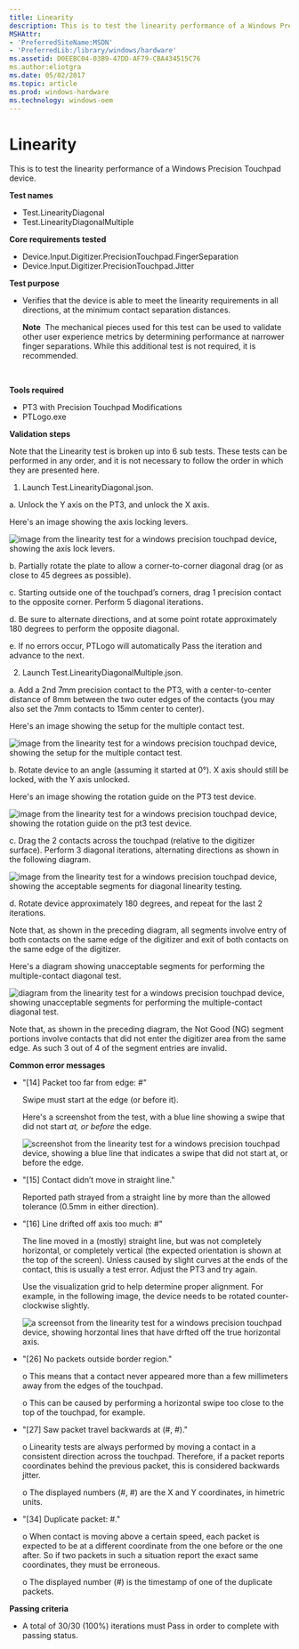 ```yaml
---
title: Linearity
description: This is to test the linearity performance of a Windows Precision Touchpad device.
MSHAttr:
- 'PreferredSiteName:MSDN'
- 'PreferredLib:/library/windows/hardware'
ms.assetid: D0EEBC04-03B9-47DD-AF79-CBA434515C76
ms.author:eliotgra
ms.date: 05/02/2017
ms.topic: article
ms.prod: windows-hardware
ms.technology: windows-oem
---
```


# Linearity


This is to test the linearity performance of a Windows Precision Touchpad device.

**Test names**

-   Test.LinearityDiagonal
-   Test.LinearityDiagonalMultiple

**Core requirements tested**

-   Device.Input.Digitizer.PrecisionTouchpad.FingerSeparation
-   Device.Input.Digitizer.PrecisionTouchpad.Jitter

**Test purpose**

-   Verifies that the device is able to meet the linearity requirements in all directions, at the minimum contact separation distances.

    **Note**  The mechanical pieces used for this test can be used to validate other user experience metrics by determining performance at narrower finger separations. While this additional test is not required, it is recommended.

     

**Tools required**

-   PT3 with Precision Touchpad Modifications
-   PTLogo.exe

**Validation steps**

Note that the Linearity test is broken up into 6 sub tests. These tests can be performed in any order, and it is not necessary to follow the order in which they are presented here.

1. Launch Test.LinearityDiagonal.json.

a. Unlock the Y axis on the PT3, and unlock the X axis.

Here's an image showing the axis locking levers.

![image from the linearity test for a windows precision touchpad device, showing the axis lock levers.](../images/precision-test-axislock.png)

b. Partially rotate the plate to allow a corner-to-corner diagonal drag (or as close to 45 degrees as possible).

c. Starting outside one of the touchpad’s corners, drag 1 precision contact to the opposite corner. Perform 5 diagonal iterations.

d. Be sure to alternate directions, and at some point rotate approximately 180 degrees to perform the opposite diagonal.

e. If no errors occur, PTLogo will automatically Pass the iteration and advance to the next.

2. Launch Test.LinearityDiagonalMultiple.json.

a. Add a 2nd 7mm precision contact to the PT3, with a center-to-center distance of 8mm between the two outer edges of the contacts (you may also set the 7mm contacts to 15mm center to center).

Here's an image showing the setup for the multiple contact test.

![image from the linearity test for a windows precision touchpad device, showing the setup for the multiple contact test.](../images/precision-test-linmultiple.png)

b. Rotate device to an angle (assuming it started at 0°). X axis should still be locked, with the Y axis unlocked.

Here's an image showing the rotation guide on the PT3 test device.

![image from the linearity test for a windows precision touchpad device, showing the rotation guide on the pt3 test device.](../images/precision-test-pt3rotguide.png)

c. Drag the 2 contacts across the touchpad (relative to the digitizer surface). Perform 3 diagonal iterations, alternating directions as shown in the following diagram.

![image from the linearity test for a windows precision touchpad device, showing the acceptable segments for diagonal linearity testing.](../images/precision-test-diaglinyes.png)

d. Rotate device approximately 180 degrees, and repeat for the last 2 iterations.

Note that, as shown in the preceding diagram, all segments involve entry of both contacts on the same edge of the digitizer and exit of both contacts on the same edge of the digitizer.

Here's a diagram showing unacceptable segments for performing the multiple-contact diagonal test.

![diagram from the linearity test for a windows precision touchpad device, showing unacceptable segments for performing the multiple-contact diagonal test.](../images/precision-test-diaglinno.png)

Note that, as shown in the preceding diagram, the Not Good (NG) segment portions involve contacts that did not enter the digitizer area from the same edge. As such 3 out of 4 of the segment entries are invalid.

**Common error messages**

-   "\[14\] Packet too far from edge: \#"

    Swipe must start at the edge (or before it).

    Here's a screenshot from the test, with a blue line showing a swipe that did not start *at, or before* the edge.

    ![screenshot from the linearity test for a windows precision touchpad device, showing a blue line that indicates a swipe that did not start at, or before the edge.](../images/precision-test-packetfar.png)

-   "\[15\] Contact didn’t move in straight line."

    Reported path strayed from a straight line by more than the allowed tolerance (0.5mm in either direction).

-   "\[16\] Line drifted off axis too much: \#"

    The line moved in a (mostly) straight line, but was not completely horizontal, or completely vertical (the expected orientation is shown at the top of the screen). Unless caused by slight curves at the ends of the contact, this is usually a test error. Adjust the PT3 and try again.

    Use the visualization grid to help determine proper alignment. For example, in the following image, the device needs to be rotated counter-clockwise slightly.

    ![a screensot from the linearity test for a windows precision touchpad device, showing horzontal lines that have drfted off the true horizontal axis.](../images/precision-test-offaxis.png)

-   "\[26\] No packets outside border region."

    o This means that a contact never appeared more than a few millimeters away from the edges of the touchpad.

    o This can be caused by performing a horizontal swipe too close to the top of the touchpad, for example.

-   "\[27\] Saw packet travel backwards at (\#, \#)."

    o Linearity tests are always performed by moving a contact in a consistent direction across the touchpad. Therefore, if a packet reports coordinates behind the previous packet, this is considered backwards jitter.

    o The displayed numbers (\#, \#) are the X and Y coordinates, in himetric units.

-   "\[34\] Duplicate packet: \#."

    o When contact is moving above a certain speed, each packet is expected to be at a different coordinate from the one before or the one after. So if two packets in such a situation report the exact same coordinates, they must be erroneous.

    o The displayed number (\#) is the timestamp of one of the duplicate packets.

**Passing criteria**

-   A total of 30/30 (100%) iterations must Pass in order to complete with passing status.

 

 






